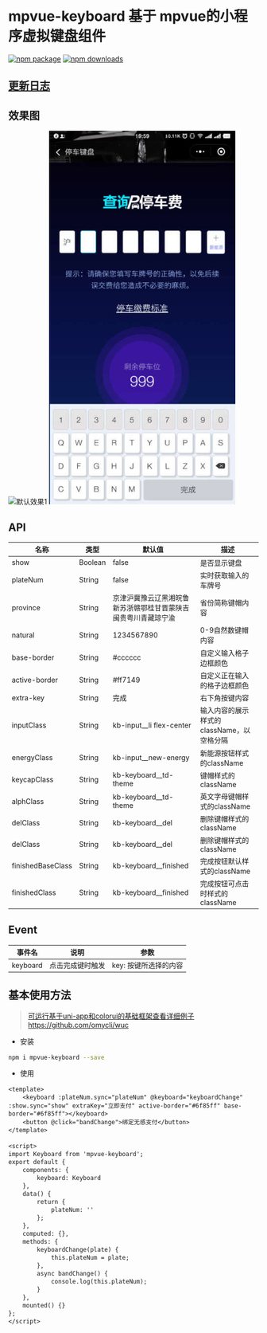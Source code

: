# mpvue-keyboard 基于 mpvue的小程序虚拟键盘组件

[![npm package](https://img.shields.io/npm/v/mpvue-keyboard.svg)](https://www.npmjs.com/package/mpvue-keyboard)
[![npm downloads](http://img.shields.io/npm/dm/mpvue-keyboard.svg)](https://www.npmjs.com/package/mpvue-keyboard)

## [更新日志](CHANGE_LOG.md)

## 效果图
![默认效果1](./static/1.jpg)
![默认效果2](./static/2.jpg)

## API

| 名称              | 类型           | 默认值        | 描述               |
| -----------------|--------------- | ------------- | ----------------  |
| show        | Boolean         |     false         | 是否显示键盘  |
| plateNum        | String         |     false         | 实时获取输入的车牌号  |
| province        | String         | 京津沪冀豫云辽黑湘皖鲁新苏浙赣鄂桂甘晋蒙陕吉闽贵粤川青藏琼宁渝  | 省份简称键帽内容  |
| natural        | String         | 1234567890 | 0-9自然数键帽内容  |
| base-border           | String         | #cccccc   | 自定义输入格子边框颜色  |
| active-border     | String       | #ff7149          | 自定义正在输入的格子边框颜色 |
| extra-key     | String       | 完成          | 右下角按键内容 |
| inputClass        | String         |     kb-input__li flex-center         | 输入内容的展示样式的className，以空格分隔  |
| energyClass        | String         |     kb-input__new-energy         | 新能源按钮样式的className  |
| keycapClass        | String         | kb-keyboard__td-theme | 键帽样式的className  |
| alphClass        | String         | kb-keyboard__td-theme | 英文字母键帽样式的className  |
| delClass        | String         | kb-keyboard__del | 删除键帽样式的className  |
| delClass        | String         | kb-keyboard__del | 删除键帽样式的className  |
| finishedBaseClass        | String         | kb-keyboard__finished | 完成按钮默认样式的className  |
| finishedClass        | String         | kb-keyboard__finished | 完成按钮可点击时样式的className  |


## Event

| 事件名              | 说明           | 参数        |
| -----------------|--------------- | ----------------  |
| keyboard        | 点击完成键时触发         |     key: 按键所选择的内容         |

## 基本使用方法

>[可运行基于uni-app和colorui的基础框架查看详细例子https://github.com/omycli/wuc](https://github.com/omycli/wuc)

* 安装

``` bash
npm i mpvue-keyboard --save
```

* 使用

``` vue
<template>
    <keyboard :plateNum.sync="plateNum" @keyboard="keyboardChange" :show.sync="show" extraKey="立即支付" active-border="#6f85ff" base-border="#6f85ff"></keyboard>
    <button @click="bandChange">绑定无感支付</button>
</template>

<script>
import Keyboard from 'mpvue-keyboard';
export default {
    components: {
        keyboard: Keyboard
    },
    data() {
        return {
            plateNum: ''
        };
    },
    computed: {},
    methods: {
        keyboardChange(plate) {
            this.plateNum = plate;
        },
        async bandChange() {
            console.log(this.plateNum);
        }
    },
    mounted() {}
};
</script>


```